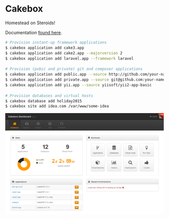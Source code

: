 # Cakebox

Homestead on Steroids!

Documentation [found here](https://cakebox.readthedocs.org/installation).

```bash
# Provision instant-up framework applications
$ cakebox application add cake3.app
$ cakebox application add cake2.app --majorversion 2
$ cakebox application add laravel.app --framework laravel

# Provision (pubic and private) git and composer applications
$ cakebox application add public.app --source http://github.com/your-name/repository
$ cakebox application add private.app --source git@github.com:your-name/repository.git
$ cakebox application add yii.app --source yiisoft/yii2-app-basic

# Provision databases and virtual hosts
$ cakebox database add holiday2015
$ cakebox site add idea.com /var/www/some-idea
```

![Cakebox Dashboard](docs/sources/img/cakebox-dashboard.png)
